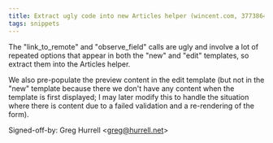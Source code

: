 ```yaml
---
title: Extract ugly code into new Articles helper (wincent.com, 3773864)
tags: snippets
---
```


The "link_to_remote" and "observe_field" calls are ugly and involve a lot of repeated options that appear in both the "new" and "edit" templates, so extract them into the Articles helper.

We also pre-populate the preview content in the edit template (but not in the "new" template because there we don't have any content when the template is first displayed; I may later modify this to handle the situation where there is content due to a failed validation and a re-rendering of the form).

Signed-off-by: Greg Hurrell &lt;greg@hurrell.net&gt;
